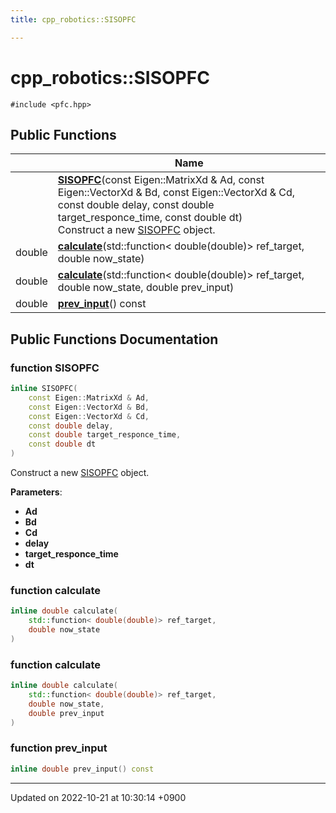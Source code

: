 ```yaml
---
title: cpp_robotics::SISOPFC

---
```


# cpp_robotics::SISOPFC






`#include <pfc.hpp>`

## Public Functions

|                | Name           |
| -------------- | -------------- |
| | **[SISOPFC](/cpp_robotics/doxybook/Classes/classcpp__robotics_1_1SISOPFC/#function-sisopfc)**(const Eigen::MatrixXd & Ad, const Eigen::VectorXd & Bd, const Eigen::VectorXd & Cd, const double delay, const double target_responce_time, const double dt)<br>Construct a new [SISOPFC](/cpp_robotics/doxybook/Classes/classcpp__robotics_1_1SISOPFC/) object.  |
| double | **[calculate](/cpp_robotics/doxybook/Classes/classcpp__robotics_1_1SISOPFC/#function-calculate)**(std::function< double(double)> ref_target, double now_state) |
| double | **[calculate](/cpp_robotics/doxybook/Classes/classcpp__robotics_1_1SISOPFC/#function-calculate)**(std::function< double(double)> ref_target, double now_state, double prev_input) |
| double | **[prev_input](/cpp_robotics/doxybook/Classes/classcpp__robotics_1_1SISOPFC/#function-prev-input)**() const |

## Public Functions Documentation

### function SISOPFC

```cpp
inline SISOPFC(
    const Eigen::MatrixXd & Ad,
    const Eigen::VectorXd & Bd,
    const Eigen::VectorXd & Cd,
    const double delay,
    const double target_responce_time,
    const double dt
)
```

Construct a new [SISOPFC](/cpp_robotics/doxybook/Classes/classcpp__robotics_1_1SISOPFC/) object. 

**Parameters**: 

  * **Ad** 
  * **Bd** 
  * **Cd** 
  * **delay** 
  * **target_responce_time** 
  * **dt** 


### function calculate

```cpp
inline double calculate(
    std::function< double(double)> ref_target,
    double now_state
)
```


### function calculate

```cpp
inline double calculate(
    std::function< double(double)> ref_target,
    double now_state,
    double prev_input
)
```


### function prev_input

```cpp
inline double prev_input() const
```


-------------------------------

Updated on 2022-10-21 at 10:30:14 +0900